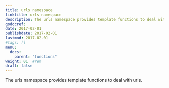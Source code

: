 ```yaml
---
title: urls namespace
linktitle: urls namespace
description: The urls namespace provides template functions to deal with urls.
godocref:
date: 2017-02-01
publishdate: 2017-02-01
lastmod: 2017-02-01
#tags: []
menu:
  docs:
    parent: "functions"
weight: 01	#rem
draft: false
---
```


The urls namespace provides template functions to deal with urls.